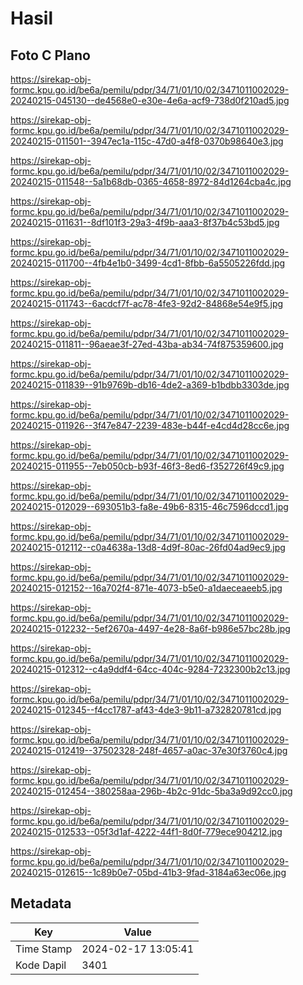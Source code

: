 # Hasil

## Foto C Plano

https://sirekap-obj-formc.kpu.go.id/be6a/pemilu/pdpr/34/71/01/10/02/3471011002029-20240215-045130--de4568e0-e30e-4e6a-acf9-738d0f210ad5.jpg

https://sirekap-obj-formc.kpu.go.id/be6a/pemilu/pdpr/34/71/01/10/02/3471011002029-20240215-011501--3947ec1a-115c-47d0-a4f8-0370b98640e3.jpg

https://sirekap-obj-formc.kpu.go.id/be6a/pemilu/pdpr/34/71/01/10/02/3471011002029-20240215-011548--5a1b68db-0365-4658-8972-84d1264cba4c.jpg

https://sirekap-obj-formc.kpu.go.id/be6a/pemilu/pdpr/34/71/01/10/02/3471011002029-20240215-011631--8df101f3-29a3-4f9b-aaa3-8f37b4c53bd5.jpg

https://sirekap-obj-formc.kpu.go.id/be6a/pemilu/pdpr/34/71/01/10/02/3471011002029-20240215-011700--4fb4e1b0-3499-4cd1-8fbb-6a5505226fdd.jpg

https://sirekap-obj-formc.kpu.go.id/be6a/pemilu/pdpr/34/71/01/10/02/3471011002029-20240215-011743--6acdcf7f-ac78-4fe3-92d2-84868e54e9f5.jpg

https://sirekap-obj-formc.kpu.go.id/be6a/pemilu/pdpr/34/71/01/10/02/3471011002029-20240215-011811--96aeae3f-27ed-43ba-ab34-74f875359600.jpg

https://sirekap-obj-formc.kpu.go.id/be6a/pemilu/pdpr/34/71/01/10/02/3471011002029-20240215-011839--91b9769b-db16-4de2-a369-b1bdbb3303de.jpg

https://sirekap-obj-formc.kpu.go.id/be6a/pemilu/pdpr/34/71/01/10/02/3471011002029-20240215-011926--3f47e847-2239-483e-b44f-e4cd4d28cc6e.jpg

https://sirekap-obj-formc.kpu.go.id/be6a/pemilu/pdpr/34/71/01/10/02/3471011002029-20240215-011955--7eb050cb-b93f-46f3-8ed6-f352726f49c9.jpg

https://sirekap-obj-formc.kpu.go.id/be6a/pemilu/pdpr/34/71/01/10/02/3471011002029-20240215-012029--693051b3-fa8e-49b6-8315-46c7596dccd1.jpg

https://sirekap-obj-formc.kpu.go.id/be6a/pemilu/pdpr/34/71/01/10/02/3471011002029-20240215-012112--c0a4638a-13d8-4d9f-80ac-26fd04ad9ec9.jpg

https://sirekap-obj-formc.kpu.go.id/be6a/pemilu/pdpr/34/71/01/10/02/3471011002029-20240215-012152--16a702f4-871e-4073-b5e0-a1daeceaeeb5.jpg

https://sirekap-obj-formc.kpu.go.id/be6a/pemilu/pdpr/34/71/01/10/02/3471011002029-20240215-012232--5ef2670a-4497-4e28-8a6f-b986e57bc28b.jpg

https://sirekap-obj-formc.kpu.go.id/be6a/pemilu/pdpr/34/71/01/10/02/3471011002029-20240215-012312--c4a9ddf4-64cc-404c-9284-7232300b2c13.jpg

https://sirekap-obj-formc.kpu.go.id/be6a/pemilu/pdpr/34/71/01/10/02/3471011002029-20240215-012345--f4cc1787-af43-4de3-9b11-a732820781cd.jpg

https://sirekap-obj-formc.kpu.go.id/be6a/pemilu/pdpr/34/71/01/10/02/3471011002029-20240215-012419--37502328-248f-4657-a0ac-37e30f3760c4.jpg

https://sirekap-obj-formc.kpu.go.id/be6a/pemilu/pdpr/34/71/01/10/02/3471011002029-20240215-012454--380258aa-296b-4b2c-91dc-5ba3a9d92cc0.jpg

https://sirekap-obj-formc.kpu.go.id/be6a/pemilu/pdpr/34/71/01/10/02/3471011002029-20240215-012533--05f3d1af-4222-44f1-8d0f-779ece904212.jpg

https://sirekap-obj-formc.kpu.go.id/be6a/pemilu/pdpr/34/71/01/10/02/3471011002029-20240215-012615--1c89b0e7-05bd-41b3-9fad-3184a63ec06e.jpg


## Metadata

| Key        | Value               |
| ---------- | ------------------- |
| Time Stamp | 2024-02-17 13:05:41 |
| Kode Dapil | 3401                |



